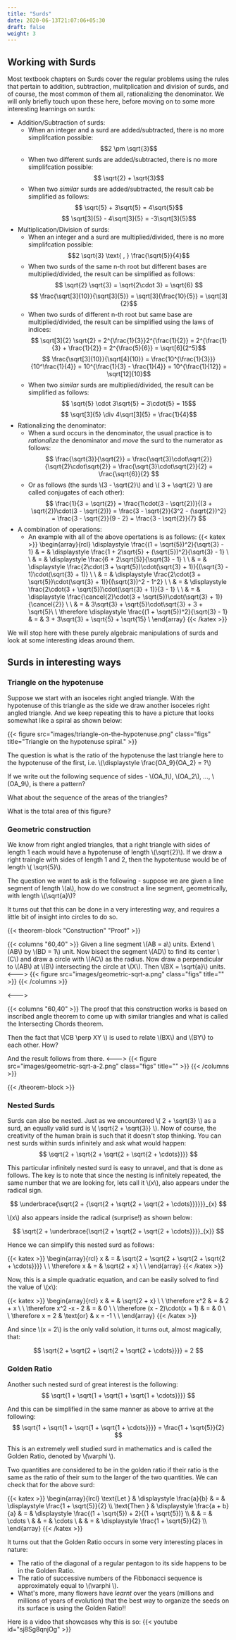 ```yaml
---
title: "Surds"
date: 2020-06-13T21:07:06+05:30
draft: false
weight: 3
---
```


## Working with Surds
Most textbook chapters on Surds cover the regular problems using the rules that pertain to addition, subtraction, mulitplication and division of surds, and of course, the most common of them all, rationalizing the denominator. We will only briefly touch upon these here, before moving on to some more interesting learnings on surds:

 * Addition/Subtraction of surds:
   * When an integer and a surd are added/subtracted, there is no more simplifcation possible: $$2 \pm \sqrt{3}$$
   * When two different surds are added/subtracted, there is no more simplifcation possible: $$ \sqrt{2} + \sqrt{3}$$
   * When two *similar* surds are added/subtracted, the result cab be simplified as follows: $$ \sqrt{5} + 3\sqrt{5} = 4\sqrt{5}$$ $$ \sqrt[3]{5} - 4\sqrt[3]{5} = -3\sqrt[3]{5}$$
 * Multiplication/Division of surds:
   * When an integer and a surd are multiplied/divided, there is no more simplifcation possible: $$2 \sqrt{3} \text{ , } \frac{\sqrt{5}}{4}$$
   * When two surds of the same n-th root but different bases are multiplied/divided, the result can be simplified as follows: $$ \sqrt{2} \sqrt{3} = \sqrt{2\cdot 3} = \sqrt{6} $$ $$ \frac{\sqrt[3]{10}}{\sqrt[3]{5}} = \sqrt[3]{\frac{10}{5}} = \sqrt[3]{2}$$
   * When two surds of different n-th root but same base are multiplied/divided, the result can be simplified using the laws of indices: $$ \sqrt[3]{2} \sqrt{2} = 2^{\frac{1}{3}}2^{\frac{1}{2}} = 2^{\frac{1}{3} + \frac{1}{2}} = 2^{\frac{5}{6}} = \sqrt[6]{2^5}$$ $$ \frac{\sqrt[3]{10}}{\sqrt[4]{10}} = \frac{10^{\frac{1}{3}}}{10^\frac{1}{4}} = 10^{\frac{1}{3} - \frac{1}{4}} = 10^{\frac{1}{12}} = \sqrt[12]{10}$$ 
   * When two *similar* surds are multiplied/divided, the result can be simplified as follows: $$ \sqrt{5} \cdot 3\sqrt{5} = 3\cdot{5} = 15$$ $$ \sqrt[3]{5} \div 4\sqrt[3]{5} = \frac{1}{4}$$
 * Rationalizing the denominator:
   * When a surd occurs in the denominator, the usual practice is to *rationalize* the denominator and *move* the surd to the numerator as follows: $$ \frac{\sqrt{3}}{\sqrt{2}} = \frac{\sqrt{3}\cdot\sqrt{2}}{\sqrt{2}\cdot\sqrt{2}} = \frac{\sqrt{3}\cdot\sqrt{2}}{2} = \frac{\sqrt{6}}{2} $$
   * Or as follows (the surds \\(3 - \sqrt{2}\\) and \\( 3 + \sqrt{2} \\) are called conjugates of each other): $$ \frac{1}{3 + \sqrt{2}} = \frac{1\cdot(3 - \sqrt{2})}{(3 + \sqrt{2})\cdot(3 - \sqrt{2})} = \frac{3 - \sqrt{2}}{3^2 - (\sqrt{2})^2} = \frac{3 - \sqrt{2}}{9 - 2} = \frac{3 - \sqrt{2}}{7} $$ 
 * A combination of operations:
   * An example with all of the above opertations is as follows:
{{< katex >}}
\begin{array}{rcl}
\displaystyle \frac{(1 + \sqrt{5})^2}{\sqrt{3} - 1} & = & \displaystyle \frac{1 + 2\sqrt{5} + (\sqrt{5})^2}{\sqrt{3} - 1} \\ \\
& = & \displaystyle \frac{6 + 2\sqrt{5}}{\sqrt{3} - 1} \\ \\
& = & \displaystyle \frac{2\cdot(3 + \sqrt{5})\cdot(\sqrt{3} + 1)}{(\sqrt{3} - 1)\cdot(\sqrt{3} + 1)} \\ \\
& = & \displaystyle \frac{2\cdot(3 + \sqrt{5})\cdot(\sqrt{3} + 1)}{(\sqrt{3})^2 - 1^2} \\ \\
& = & \displaystyle \frac{2\cdot(3 + \sqrt{5})\cdot(\sqrt{3} + 1)}{3 - 1} \\ \\
& = & \displaystyle \frac{\cancel{2}\cdot(3 + \sqrt{5})\cdot(\sqrt{3} + 1)}{\cancel{2}} \\ \\
& = & 3\sqrt{3} + \sqrt{5}\cdot\sqrt{3} + 3 + \sqrt{5}\\ \\
\therefore \displaystyle \frac{(1 + \sqrt{5})^2}{\sqrt{3} - 1} & = & 3 + 3\sqrt{3} + \sqrt{5} + \sqrt{15} \\
\end{array}
{{< /katex >}}

We will stop here with these purely algebraic manipulations of surds and look at some interesting ideas around them.

## Surds in interesting ways

### Triangle on the hypotenuse

Suppose we start with an isoceles right angled triangle. With the hypotenuse of this triangle as the side we draw another isoceles right angled triangle. And we keep repeating this to have a picture that looks somewhat like a spiral as shown below:

{{< figure src="images/triangle-on-the-hypotenuse.png" class="figs" title="Triangle on the hypotenuse spiral." >}}

The question is what is the ratio of the hypotenuse the last triangle here to the hypotenuse of the first, i.e. \\(\displaystyle \frac{OA_9}{OA_2} = ?\\) 

If we write out the following sequence of sides - \\(OA_1\\), \\(OA_2\\), ..., \\(OA_9\\), is there a pattern? 

What about the sequence of the areas of the triangles? 

What is the total area of this figure?

### Geometric construction

We know from right angled triangles, that a right triangle with sides of length 1 each would have a hypotenuse of length \\(\sqrt{2}\\). If we draw a right traingle with sides of length 1 and 2, then the hypotentuse would be of length \\( \sqrt{5}\\).

The question we want to ask is the following - suppose we are given a line segment of length \\(a\\), how do we construct a line segment, geometrically, with length \\(\sqrt{a}\\)?

It turns out that this can be done in a very interesting way, and requires a little bit of insight into circles to do so.

{{< theorem-block "Construction" "Proof" >}}

{{< columns "60,40" >}}
Given a line segment \\(AB = a\\) units. Extend \\(AB\\) by \\(BD = 1\\) unit. Now bisect the segment \\(AD\\) to find its center \\(C\\) and draw a circle with \\(AC\\) as the radius. Now draw a perpendicular to \\(AB\\) at \\(B\\) intersecting the circle at \\(X\\). Then \\(BX = \sqrt{a}\\) units.
<--->
{{< figure src="images/geometric-sqrt-a.png" class="figs" title="" >}}
{{< /columns >}}

<--->

{{< columns "60,40" >}}
The proof that this construction works is based on inscribed angle theorem to come up with similar triangles and what is called the Intersecting Chords theorem. 

Then the fact that \\(CB \perp XY \\) is used to relate \\(BX\\) and \\(BY\\) to each other. How?

And the result follows from there.
<--->
{{< figure src="images/geometric-sqrt-a-2.png" class="figs" title="" >}}
{{< /columns >}}

{{< /theorem-block >}}

### Nested Surds

Surds can also be nested. Just as we encountered \\( 2 + \sqrt{3} \\) as a surd, an equally valid surd is \\( \sqrt{2 + \sqrt{3}} \\). Now of course, the creativity of the human brain is such that it doesn't stop thinking. You can nest surds within surds infinitely and ask what would happen:
$$ \sqrt{2 + \sqrt{2 + \sqrt{2 + \sqrt{2 + \cdots}}}} $$

This particular infinitely nested surd is easy to unravel, and that is done as follows. The key is to note that since the nesting is infinitely repeated, the same number that we are looking for, lets call it \\(x\\), also appears under the radical sign.

$$ \underbrace{\sqrt{2 + {\sqrt{2 + \sqrt{2 + \sqrt{2 + \cdots}}}}}}_{x} $$

\\(x\\) also appears inside the radical (surprise!) as shown below:

$$ \sqrt{2 + \underbrace{\sqrt{2 + \sqrt{2 + \sqrt{2 + \cdots}}}}_{x}} $$

Hence we can simplify this nested surd as follows:

{{< katex >}}
\begin{array}{rcl}
x & = & \sqrt{2 + \sqrt{2 + \sqrt{2 + \sqrt{2 + \cdots}}}} \\ \\
\therefore x & = & \sqrt{2 + x} \\ \\
\end{array}
{{< /katex >}}

Now, this is a simple quadratic equation, and can be easily solved to find the value of \\(x\\):

{{< katex >}}
\begin{array}{rcl}
x & = & \sqrt{2 + x} \\ \\
\therefore x^2 & = & 2 + x \\ \\
\therefore x^2 -x - 2 & = & 0 \\ \\
\therefore (x - 2)\cdot(x + 1) & = & 0 \\ \\
\therefore x = 2 & \text{or} & x = -1 \\ \\
\end{array}
{{< /katex >}}

And since \\(x = 2\\) is the only valid solution, it turns out, almost magically, that:

$$ \sqrt{2 + \sqrt{2 + \sqrt{2 + \sqrt{2 + \cdots}}}} = 2 $$

### Golden Ratio

Another such nested surd of great interest is the following:
$$ \sqrt{1 + \sqrt{1 + \sqrt{1 + \sqrt{1 + \cdots}}}} $$

And this can be simplified in the same manner as above to arrive at the following:
$$ \sqrt{1 + \sqrt{1 + \sqrt{1 + \sqrt{1 + \cdots}}}} = \frac{1 + \sqrt{5}}{2} $$

This is an extremely well studied surd in mathematics and is called the Golden Ratio, denoted by \\(\varphi \\). 

Two quantities are considered to be in the golden ratio if their ratio is the same as the ratio of their sum to the larger of the two quantities. We can check that for the above surd:

{{< katex >}}
\begin{array}{lrcl}
\text{Let } & \displaystyle \frac{a}{b} & = & \displaystyle \frac{1 + \sqrt{5}}{2} \\\\
\text{Then } & \displaystyle \frac{a + b}{a} & = & \displaystyle \frac{(1 + \sqrt{5}) + 2}{(1 + \sqrt{5})} \\\\
& & = & \cdots \\
& & = & \cdots \\
& & = & \displaystyle \frac{1 + \sqrt{5}}{2} \\\\
\end{array}
{{< /katex >}}

It turns out that the Golden Ratio occurs in some very interesting places in nature:

 * The ratio of the diagonal of a regular pentagon to its side happens to be in the Golden Ratio.
 * The ratio of successive numbers of the Fibbonacci sequence is approximately equal to \\(\varphi \\). 
 * What's more, many flowers have *learnt* over the years (millions and millions of years of evolution) that the best way to organize the seeds on its surface is using the Golden Ratio!!

Here is a video that showcases why this is so:
{{< youtube id="sj8Sg8qnjOg" >}}


